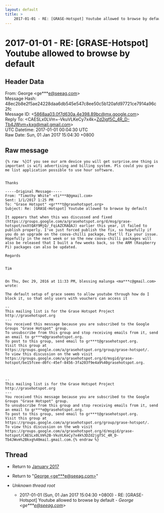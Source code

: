 ```yaml
---
layout: default
title: >
    2017-01-01 - RE: [GRASE-Hotspot] Youtube allowed to browse by default
---
```


# 2017-01-01 - RE: [GRASE-Hotspot] Youtube allowed to browse by default

## Header Data

From: George \<ge***e@seeag.com\><br>
Message Hash: 48ec2b8e2f5ae24228daa6db545e547c8ee50c5b120afd97721ce7914a96c2fc<br>
Message ID: \<5868aa03.0f7d630a.4e398.89bc@mx.google.com\><br>
Reply To:  \<CAESLx0LVm+-VkuVLKeCy7x4k=Zd2jgf5C_4R_D-Tb4JWvm+kxg@mail.gmail.com\><br>
UTC Datetime: 2017-01-01 00:04:30 UTC<br>
Raw Date: Sun, 01 Jan 2017 15:04:30 +0800<br>

## Raw message

```
{% raw  %}If you see our arm device you will get surprise.one thing is important is wifi advertising and billing system. Pls could you give me list application possible to use hour software.


Thanks

-----Original Message-----
From: "Timothy White" <ti***8@gmail.com>
Sent: ‎1/‎1/‎2017 1:25 PM
To: "Grase Hotspot" <gr***t@grasehotspot.org>
Subject: Re: [GRASE-Hotspot] Youtube allowed to browse by default

It appears that when this was discussed and fixed (https://groups.google.com/a/grasehotspot.org/d/msg/grase-hotspot/oxXtQAY9MjQ/_FqiAZCRAQAJ) earlier this year, it failed to publish properly. I've just forced publish the fix, so hopefully if you do an upgrade on the coova-chilli package, that'll fix your issue.
Hopefully in the next week or so the new coova-chilli packages will also be released that I built a few weeks back, so the ARM (Raspberry Pi) packages can also be updated.

Regards


Tim


On Thu, Dec 29, 2016 at 11:33 PM, blessing malunga <ma***c@gmail.com> wrote:

The default setup of grace seems to allow youtube through how do I block it, so that only users with vouchers can access it

-- 
This mailing list is for the Grase Hotspot Project http://grasehotspot.org
--- 
You received this message because you are subscribed to the Google Groups "Grase Hotspot" group.
To unsubscribe from this group and stop receiving emails from it, send an email to gr***e@grasehotspot.org.
To post to this group, send email to gr***t@grasehotspot.org.
Visit this group at https://groups.google.com/a/grasehotspot.org/group/grase-hotspot/.
To view this discussion on the web visit https://groups.google.com/a/grasehotspot.org/d/msgid/grase-hotspot/be15fcee-d0fc-45ef-8456-3fa203f9e4a9%40grasehotspot.org.



-- 
This mailing list is for the Grase Hotspot Project http://grasehotspot.org
--- 
You received this message because you are subscribed to the Google Groups "Grase Hotspot" group.
To unsubscribe from this group and stop receiving emails from it, send an email to gr***e@grasehotspot.org.
To post to this group, send email to gr***t@grasehotspot.org.
Visit this group at https://groups.google.com/a/grasehotspot.org/group/grase-hotspot/.
To view this discussion on the web visit https://groups.google.com/a/grasehotspot.org/d/msgid/grase-hotspot/CAESLx0LVm%2B-VkuVLKeCy7x4k%3DZd2jgf5C_4R_D-Tb4JWvm%2Bkxg%40mail.gmail.com.{% endraw %}
```

## Thread

+ Return to [January 2017](/archive/2017/01)

+ Return to "[George <ge***e<span>@</span>seeag.com>](/authors/ge___e_at_seeag_com)"

+ _Unknown thread root_
  + 2017-01-01 (Sun, 01 Jan 2017 15:04:30 +0800) - RE: [GRASE-Hotspot] Youtube allowed to browse by default - _George \<ge***e@seeag.com\>_

